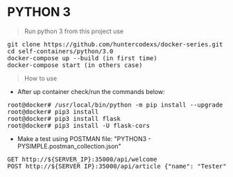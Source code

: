 # PYTHON 3

> Run python 3 from this project use

<pre>
git clone https://github.com/huntercodexs/docker-series.git .
cd self-containers/python/3.0
docker-compose up --build (in first time)
docker-compose start (in others case)
</pre>

> How to use

- After up container check/run the commands below:

<pre>
root@docker# /usr/local/bin/python -m pip install --upgrade pip
root@docker# pip3 install
root@docker# pip3 install flask
root@docker# pip3 install -U flask-cors
</pre>

- Make a test using POSTMAN file: "PYTHON3 - PYSIMPLE.postman_collection.json"

<pre>
GET http://${SERVER_IP}:35000/api/welcome
POST http://${SERVER_IP}:35000/api/article {"name": "Tester"}
</pre>

